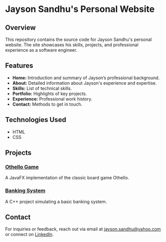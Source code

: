 # Jayson Sandhu's Personal Website

## Overview

This repository contains the source code for Jayson Sandhu's personal website. The site showcases his skills, projects, and professional experience as a software engineer.

## Features

- **Home:** Introduction and summary of Jayson’s professional background.
- **About:** Detailed information about Jayson's experience and expertise.
- **Skills:** List of technical skills.
- **Portfolio:** Highlights of key projects.
- **Experience:** Professional work history.
- **Contact:** Methods to get in touch.

## Technologies Used

- HTML
- CSS

## Projects

### [Othello Game](https://github.com/jayson-s/Othello)
A JavaFX implementation of the classic board game Othello.

### [Banking System](https://github.com/jayson-s/Banking-System)
A C++ project simulating a basic banking system.

## Contact

For inquiries or feedback, reach out via email at [jayson.sandhu@yahoo.com](mailto:jayson.sandhu@yahoo.com) or connect on [LinkedIn](https://www.linkedin.com/in/jayson-sandhu).

